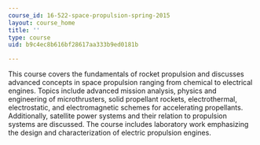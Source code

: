 ```yaml
---
course_id: 16-522-space-propulsion-spring-2015
layout: course_home
title: ''
type: course
uid: b9c4ec8b616bf28617aa333b9ed0181b

---
```

This course covers the fundamentals of rocket propulsion and discusses advanced concepts in space propulsion ranging from chemical to electrical engines. Topics include advanced mission analysis, physics and engineering of microthrusters, solid propellant rockets, electrothermal, electrostatic, and electromagnetic schemes for accelerating propellants. Additionally, satellite power systems and their relation to propulsion systems are discussed. The course includes laboratory work emphasizing the design and characterization of electric propulsion engines.

